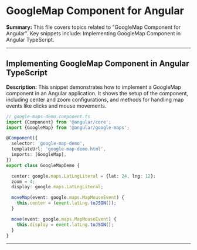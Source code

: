 # GoogleMap Component for Angular

**Summary:** This file covers topics related to "GoogleMap Component for Angular". Key snippets include: Implementing GoogleMap Component in Angular TypeScript.

---

## Implementing GoogleMap Component in Angular TypeScript

**Description:** This snippet demonstrates how to implement a GoogleMap component in an Angular application. It shows the setup of the component, including center and zoom configurations, and methods for handling map events like clicks and mouse movements.

```typescript
// google-maps-demo.component.ts
import {Component} from '@angular/core';
import {GoogleMap} from '@angular/google-maps';

@Component({
  selector: 'google-map-demo',
  templateUrl: 'google-map-demo.html',
  imports: [GoogleMap],
})
export class GoogleMapDemo {

  center: google.maps.LatLngLiteral = {lat: 24, lng: 12};
  zoom = 4;
  display: google.maps.LatLngLiteral;

  moveMap(event: google.maps.MapMouseEvent) {
    this.center = (event.latLng.toJSON());
  }

  move(event: google.maps.MapMouseEvent) {
    this.display = event.latLng.toJSON();
  }
}
```

---